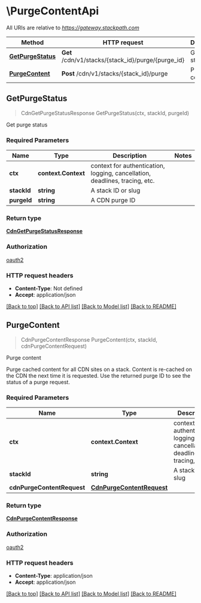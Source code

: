 # \PurgeContentApi

All URIs are relative to *https://gateway.stackpath.com*

Method | HTTP request | Description
------------- | ------------- | -------------
[**GetPurgeStatus**](PurgeContentApi.md#GetPurgeStatus) | **Get** /cdn/v1/stacks/{stack_id}/purge/{purge_id} | Get purge status
[**PurgeContent**](PurgeContentApi.md#PurgeContent) | **Post** /cdn/v1/stacks/{stack_id}/purge | Purge content



## GetPurgeStatus

> CdnGetPurgeStatusResponse GetPurgeStatus(ctx, stackId, purgeId)

Get purge status

### Required Parameters


Name | Type | Description  | Notes
------------- | ------------- | ------------- | -------------
**ctx** | **context.Context** | context for authentication, logging, cancellation, deadlines, tracing, etc.
**stackId** | **string**| A stack ID or slug | 
**purgeId** | **string**| A CDN purge ID | 

### Return type

[**CdnGetPurgeStatusResponse**](cdnGetPurgeStatusResponse.md)

### Authorization

[oauth2](../README.md#oauth2)

### HTTP request headers

- **Content-Type**: Not defined
- **Accept**: application/json

[[Back to top]](#) [[Back to API list]](../README.md#documentation-for-api-endpoints)
[[Back to Model list]](../README.md#documentation-for-models)
[[Back to README]](../README.md)


## PurgeContent

> CdnPurgeContentResponse PurgeContent(ctx, stackId, cdnPurgeContentRequest)

Purge content

Purge cached content for all CDN sites on a stack. Content is re-cached on the CDN the next time it is requested. Use the returned purge ID to see the status of a purge request.

### Required Parameters


Name | Type | Description  | Notes
------------- | ------------- | ------------- | -------------
**ctx** | **context.Context** | context for authentication, logging, cancellation, deadlines, tracing, etc.
**stackId** | **string**| A stack ID or slug | 
**cdnPurgeContentRequest** | [**CdnPurgeContentRequest**](CdnPurgeContentRequest.md)|  | 

### Return type

[**CdnPurgeContentResponse**](cdnPurgeContentResponse.md)

### Authorization

[oauth2](../README.md#oauth2)

### HTTP request headers

- **Content-Type**: application/json
- **Accept**: application/json

[[Back to top]](#) [[Back to API list]](../README.md#documentation-for-api-endpoints)
[[Back to Model list]](../README.md#documentation-for-models)
[[Back to README]](../README.md)

